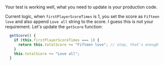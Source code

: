 Your test is working well, what you need to update is your production code.

Current logic, when `firstPlayerScoreTimes` is 1, you set the score as `Fifteen love` and also append `Love all` string to the score. I guess this is not your requirement. Let's update the `getScore` function:

```js
  getScore() {
    if (this.firstPlayerScoreTimes === 1) {
      return this.totalScore += "Fifteen love"; // stop, that's enough 
    }
    this.totalScore += "Love all";
  }
```

